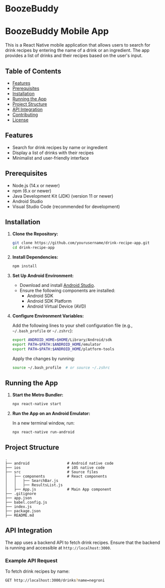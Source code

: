 # BoozeBuddy

# BoozeBuddy Mobile App

This is a React Native mobile application that allows users to search for drink recipes by entering the name of a drink or an ingredient. The app provides a list of drinks and their recipes based on the user's input.

## Table of Contents

- [Features](#features)
- [Prerequisites](#prerequisites)
- [Installation](#installation)
- [Running the App](#running-the-app)
- [Project Structure](#project-structure)
- [API Integration](#api-integration)
- [Contributing](#contributing)
- [License](#license)

## Features

- Search for drink recipes by name or ingredient
- Display a list of drinks with their recipes
- Minimalist and user-friendly interface

## Prerequisites

- Node.js (14.x or newer)
- npm (6.x or newer)
- Java Development Kit (JDK) (version 11 or newer)
- Android Studio
- Visual Studio Code (recommended for development)

## Installation

1. **Clone the Repository:**

    ```sh
    git clone https://github.com/yourusername/drink-recipe-app.git
    cd drink-recipe-app
    ```

2. **Install Dependencies:**

    ```sh
    npm install
    ```

3. **Set Up Android Environment:**

    - Download and install [Android Studio](https://developer.android.com/studio).
    - Ensure the following components are installed:
        - Android SDK
        - Android SDK Platform
        - Android Virtual Device (AVD)

4. **Configure Environment Variables:**

    Add the following lines to your shell configuration file (e.g., `~/.bash_profile` or `~/.zshrc`):

    ```sh
    export ANDROID_HOME=$HOME/Library/Android/sdk
    export PATH=$PATH:$ANDROID_HOME/emulator
    export PATH=$PATH:$ANDROID_HOME/platform-tools
    ```

    Apply the changes by running:

    ```sh
    source ~/.bash_profile  # or source ~/.zshrc
    ```

## Running the App

1. **Start the Metro Bundler:**

    ```sh
    npx react-native start
    ```

2. **Run the App on an Android Emulator:**

    In a new terminal window, run:

    ```sh
    npx react-native run-android
    ```

## Project Structure

    .
    ├── android                 # Android native code
    ├── ios                     # iOS native code
    ├── src                     # Source files
    │   ├── components          # React components
    │   │   ├── SearchBar.js
    │   │   ├── ResultsList.js
    │   ├── App.js              # Main App component
    ├── .gitignore
    ├── app.json
    ├── babel.config.js
    ├── index.js
    ├── package.json
    ├── README.md

## API Integration

The app uses a backend API to fetch drink recipes. Ensure that the backend is running and accessible at `http://localhost:3000`.

### Example API Request

To fetch drink recipes by name:

```sh
GET http://localhost:3000/drinks?name=negroni
